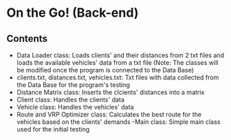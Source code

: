 # On the Go! (Back-end)

## Contents 
- Data Loader class: Loads clients' and their distances from 2 txt files and loads the available vehicles' data from a txt file
(Note: The classes will be modified once the program is connected to the Data Base)
- clients.txt, distances.txt, vehicles.txt: Txt files with data collected from the Data Base for the program's testing
- Distance Matrix class: Inserts the clcients' distances into a matrix
- Client class: Handles the clients' data
- Vehicle class: Handles the vehicles' data
- Route and VRP Optimizer class: Calculates the best route for the vehicles based on the clients' demands
-Main class: Simple main class used for the initial testing
